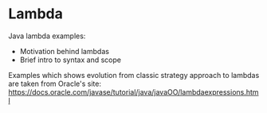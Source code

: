 # Lambda
Java lambda examples:
- Motivation behind lambdas
- Brief intro to syntax and scope
 
Examples which shows evolution from classic strategy approach to lambdas are taken from Oracle's site: 
https://docs.oracle.com/javase/tutorial/java/javaOO/lambdaexpressions.html  
